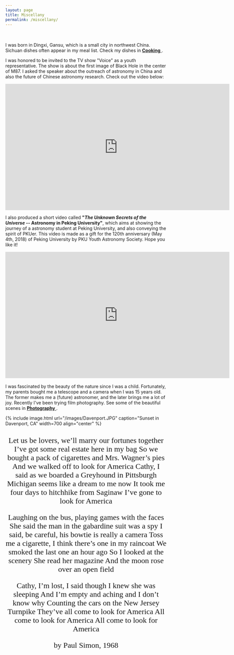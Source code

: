 ```yaml
---
layout: page
title: Miscellany
permalink: /miscellany/
---
```

<!-- 
On my homepage, you can find more things than my research. I'm a big fan of any kinds of music, from Indian traditional tabla and sitar to Chopin and Rachmaninoff. Modern poetry, painting and photography also fascinate me. Let's enjoy <a href="https://astrojacobli.github.io//miscellany/art/"><strong>Art</strong></a> together! -->
<br><br>
I was born in Dingxi, Gansu, which is a small city in northwest China. Sichuan dishes often appear in my meal list. Check my dishes in <a href="https://astrojacobli.github.io//miscellany/cooking/"><strong>Cooking</strong> </a>.

I was honored to be invited to the TV show "Voice" as a youth representative. The show is about the first image of Black Hole in the center of M87. I asked the speaker about the outreach of astronomy in China and also the future of Chinese astronomy research. Check out the video below:
<center>
<iframe width="700" height="394" src="https://www.youtube.com/embed/57fJReQHdOg?start=2127" frameborder="0" allow="accelerometer; autoplay; encrypted-media; gyroscope; picture-in-picture" allowfullscreen></iframe>
</center>



I also produced a short video called <strong>"_The Unknown Secrets of the Universe_ -- Astronomy in Peking University"</strong>,  which aims at showing the journey of a astronomy student at Peking University, and also conveying the spirit of PKUer. This video is made as a gift for the 120th anniversary (May 4th, 2018) of Peking University by PKU Youth Astronomy Society. Hope you like it!
<center>
<iframe width="700" height="394" src="https://www.youtube.com/embed/MCqoVK0luso" frameborder="0" allow="accelerometer; autoplay; encrypted-media; gyroscope; picture-in-picture" allowfullscreen></iframe>
</center>
<br>
I was fascinated by the beauty of the nature since I was a child. Fortunately, my parents bought me a telescope and a camera when I was 15 years old. The former makes me a (future) astronomer, and the later brings me a lot of joy. Recently I've been trying film photography. See some of the beautiful scenes in <a href="https://astrojacobli.github.io//miscellany/photography/"><strong>Photography</strong> </a>.

{% include image.html url="/images/Davenport.JPG" caption="Sunset in Davenport, CA" width=700 align="center" %}

<br>


<center>
<div style='font-family: "Apple LiSung Light"'><font size="5">
Let us be lovers, we’ll marry our fortunes together
I’ve got some real estate here in my bag
So we bought a pack of cigarettes and Mrs. Wagner’s pies
And we walked off to look for America
Cathy, I said as we boarded a Greyhound in Pittsburgh
Michigan seems like a dream to me now
It took me four days to hitchhike from Saginaw
I’ve gone to look for America

Laughing on the bus, playing games with the faces
She said the man in the gabardine suit was a spy
I said, be careful, his bowtie is really a camera
Toss me a cigarette, I think there’s one in my raincoat
We smoked the last one an hour ago
So I looked at the scenery
She read her magazine
And the moon rose over an open field

Cathy, I’m lost, I said though I knew she was sleeping
And I’m empty and aching and I don’t know why
Counting the cars on the New Jersey Turnpike
They’ve all come to look for America
All come to look for America
All come to look for America

by Paul Simon, 1968
</font>
</div>
</center>